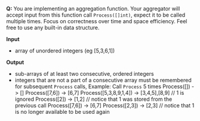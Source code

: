 **Q:** You are implementing an aggregation function. Your aggregator will accept input from this function call `Process([]int)`, expect it to be called multiple times. 
Focus on correctness over time and space efficiency. Feel free to use any built-in data structure.

**Input**
- array of unordered integers (eg [5,3,6,1])

**Output**
- sub-arrays of at least two consecutive, ordered integers
- integers that are not a part of a consecutive array must be remembered for subsequent `Process` calls,
Example: Call `Process` 5 times
Process([]) -> []
Process([7,6]) -> [6,7]
Process([5,3,8,9,1,4]) -> [3,4,5],[8,9] // 1 is ignored
Process([2]) -> [1,2]  // notice that 1 was stored from the previous call
Process([7,6]) -> [6,7]
Process([2,3]) -> [2,3] // notice that 1 is no longer available to be used again